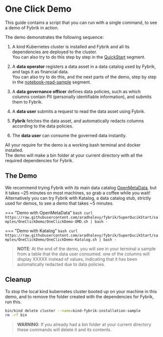 # One Click Demo

This guide contains a script that you can run with a single command, to see a demo of Fybrik in action.  

The demo demonstrates the following sequence:

1.  A kind Kubernetes cluster is installed and Fybrik and all its dependencies are deployed to the cluster.  
You can also try to do this step by step in the [QuickStart](./quickstart.md) segment.

2.  A **data operator** registers a data asset in a data catalog used by Fybrik, and tags it as financial data.  
You can also try to do this, and the next parts of the demo, step by step in the [notebook-read-sample](../samples/notebook-read.md) segment.


3.  A **data governance officer** defines data policies, such as which columns contain PII (personally identifiable information), and submits them to Fybrik.

4.  A **data user** submits a request to read the data asset using Fybrik.

5.  **Fybrik** fetches the data asset, and automatically redacts columns according to the data policies.

6.  The **data user** can consume the governed data instantly.

All your require for the demo is a working bash terminal and docker installed.  
The demo will make a bin folder at your current directory with all the required dependencies for Fybrik.

## The Demo
We recommend trying Fybrik with its main data catalog [OpenMetaData](https://open-metadata.org/), but it takes ~25 minutes on most machines, so grab a coffee while you wait!  
Alternatively you can try Fybrik with Katalog,  a data catalog stub, strictly used for demos, to see a demo that takes ~5 minutes.

=== "Demo with OpenMetaData" 
    ```bash
    curl https://raw.githubusercontent.com/aradhalevy/fybrik/SuperQucikStart/samples/OneClickDemo/OneClickDemo-OMD.sh | bash -
    ```

=== "Demo with Katalog" 
    ```bash
    curl https://raw.githubusercontent.com/aradhalevy/fybrik/SuperQucikStart/samples/OneClickDemo/OneClickDemo-Katalog.sh | bash -
    ```

> **NOTE**: At the end of the demo, you will see in your terminal a sample from a table that the data user consumed. one of the columns will display XXXXX instead of values, indicating that it has been automatically redacted due to data policies.

## Cleanup

To stop the local kind kubernetes cluster booted up on your machine in this demo, and to remove the folder created with the dependencies for Fybrik, run this.  

```bash
bin/kind delete cluster --name=kind-fybrik-installation-sample
rm -rf bin 
```

> **WARNING**: If you already had a bin folder at your current directory these commands will delete it and its contents.
